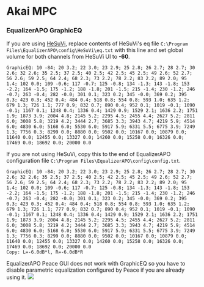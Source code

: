 # Akai MPC
### EqualizerAPO GraphicEQ
If you are using [HeSuVi](https://sourceforge.net/projects/hesuvi/), replace contents of HeSuVi's eq file `C:\Program Files\EqualizerAPO\config\HeSuVi\eq.txt` with this line and set global volume for both channels from HeSuVi UI to **-60**.
```
GraphicEQ: 10 -84; 20 3.2; 22 3.0; 23 2.9; 25 2.8; 26 2.7; 28 2.7; 30 2.6; 32 2.6; 35 2.5; 37 2.5; 40 2.5; 42 2.5; 45 2.5; 49 2.6; 52 2.7; 56 2.6; 59 2.5; 64 2.4; 68 2.3; 73 2.2; 78 2.2; 83 2.2; 89 2.0; 95 1.4; 102 0.0; 109 -0.6; 117 -0.7; 125 -0.8; 134 -1.3; 143 -1.8; 153 -2.2; 164 -1.5; 175 -1.2; 188 -1.8; 201 -1.5; 215 -1.4; 230 -1.2; 246 -0.7; 263 -0.4; 282 -0.0; 301 0.1; 323 0.2; 345 -0.0; 369 0.2; 395 0.3; 423 0.3; 452 0.4; 484 0.4; 518 0.8; 554 0.8; 593 1.0; 635 1.2; 679 1.3; 726 1.1; 777 0.9; 832 0.7; 890 0.4; 952 0.1; 1019 -0.1; 1090 -0.1; 1167 0.1; 1248 0.4; 1336 0.4; 1429 0.9; 1529 2.1; 1636 2.2; 1751 1.9; 1873 3.9; 2004 4.8; 2145 5.2; 2295 4.5; 2455 4.4; 2627 5.2; 2811 6.0; 3008 5.8; 3219 4.2; 3444 2.7; 3685 3.3; 3943 4.7; 4219 5.9; 4514 6.0; 4830 6.0; 5168 6.0; 5530 6.0; 5917 5.9; 6331 5.5; 6775 3.9; 7249 1.3; 7756 0.3; 8299 0.0; 8880 0.0; 9502 0.0; 10167 0.0; 10879 0.0; 11640 0.0; 12455 0.0; 13327 0.0; 14260 0.0; 15258 0.0; 16326 0.0; 17469 0.0; 18692 0.0; 20000 0.0
```
If you are not using HeSuVi, copy this to the end of EqualizerAPO configuration file `C:\Program Files\EqualizerAPO\config\config.txt`.
```
GraphicEQ: 10 -84; 20 3.2; 22 3.0; 23 2.9; 25 2.8; 26 2.7; 28 2.7; 30 2.6; 32 2.6; 35 2.5; 37 2.5; 40 2.5; 42 2.5; 45 2.5; 49 2.6; 52 2.7; 56 2.6; 59 2.5; 64 2.4; 68 2.3; 73 2.2; 78 2.2; 83 2.2; 89 2.0; 95 1.4; 102 0.0; 109 -0.6; 117 -0.7; 125 -0.8; 134 -1.3; 143 -1.8; 153 -2.2; 164 -1.5; 175 -1.2; 188 -1.8; 201 -1.5; 215 -1.4; 230 -1.2; 246 -0.7; 263 -0.4; 282 -0.0; 301 0.1; 323 0.2; 345 -0.0; 369 0.2; 395 0.3; 423 0.3; 452 0.4; 484 0.4; 518 0.8; 554 0.8; 593 1.0; 635 1.2; 679 1.3; 726 1.1; 777 0.9; 832 0.7; 890 0.4; 952 0.1; 1019 -0.1; 1090 -0.1; 1167 0.1; 1248 0.4; 1336 0.4; 1429 0.9; 1529 2.1; 1636 2.2; 1751 1.9; 1873 3.9; 2004 4.8; 2145 5.2; 2295 4.5; 2455 4.4; 2627 5.2; 2811 6.0; 3008 5.8; 3219 4.2; 3444 2.7; 3685 3.3; 3943 4.7; 4219 5.9; 4514 6.0; 4830 6.0; 5168 6.0; 5530 6.0; 5917 5.9; 6331 5.5; 6775 3.9; 7249 1.3; 7756 0.3; 8299 0.0; 8880 0.0; 9502 0.0; 10167 0.0; 10879 0.0; 11640 0.0; 12455 0.0; 13327 0.0; 14260 0.0; 15258 0.0; 16326 0.0; 17469 0.0; 18692 0.0; 20000 0.0
Copy: L=-6.0dB*l, R=-6.0dB*R
```
EqualizerAPO Peace GUI does not work with GraphicEQ so you have to disable parametric equalization configured by Peace if you are already using it.
![](https://raw.githubusercontent.com/jaakkopasanen/AutoEq/master/results/Headphone.com/innerfidelity/onear/Akai%20MPC/Akai%20MPC.png)
